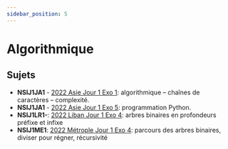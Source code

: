 ```yaml
---
sidebar_position: 5
---
```


# Algorithmique

## Sujets

- **NSIJ1JA1** - [2022 Asie Jour 1 Exo 1](./pdf/22-NSIJ1JA1-exo1.pdf): algorithmique – chaînes de caractères – complexité.
- **NSIJ1JA1** - [2022 Asie Jour 1 Exo 5](./pdf/22-NSIJ1JA1-exo5.pdf): programmation Python.
- **NSIJ1LR1-**: [2022 Liban Jour 1 Exo 4](./pdf/22-NSIJ1LR1-exo4.pdf): arbres binaires en profondeurs préfixe et infixe
- **NSIJ1ME1**: [2022 Métrople Jour 1 Exo 4](./pdf/22-NSIJ1ME1-exo4.pdf): parcours des arbres binaires, diviser pour régner, récursivité
